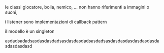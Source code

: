 le classi giocatore, bolla, nemico, … non hanno riferimenti a immagini o suoni, 

i listener sono implementazioni di callback pattern

il modello è un singleton



asdadsadadsasdasdasdadsasdasdasdadsasdadsasdasdasdasdasdasdasdasdasdasdasd